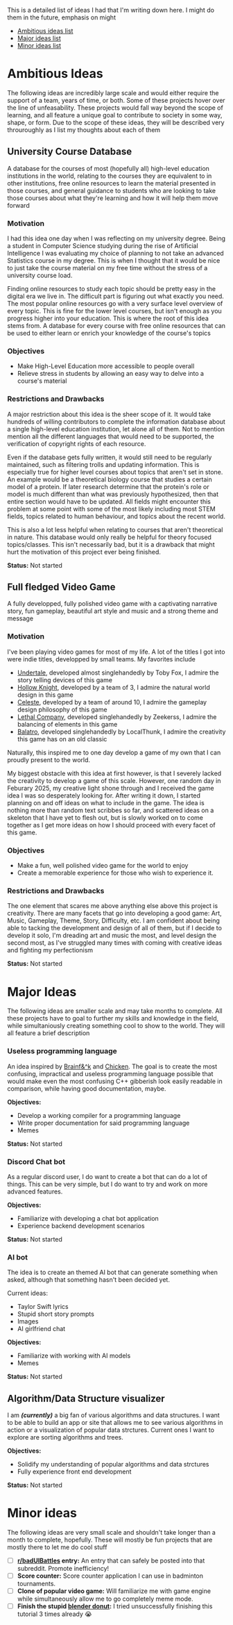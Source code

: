 This is a detailed list of ideas I had that I'm writing down here. I might do them in the future, emphasis on might
* [Ambitious ideas list](#ambitious-ideas)
* [Major ideas list](#major-ideas)
* [Minor ideas list](#minor-ideas)


# Ambitious Ideas

The following ideas are incredibly large scale and would either require the support of a team, years of time, or both. Some of these projects hover over the line of unfeasability.
These projects would fall way beyond the scope of learning, and all feature a unique goal to contribute to society in some way, shape, or form.
Due to the scope of these ideas, they will be described very throuroughly as I list my thoughts about each of them

## University Course Database

A database for the courses of most (hopefully all) high-level education institutions in the world, 
relating to the courses they are equivalent to in other institutions, free online resources to learn the material presented in those courses, 
and general guidance to students who are looking to take those courses about what they're learning and how it will help them move forward

### Motivation
I had this idea one day when I was reflecting on my university degree. Being a student in Computer Science studying during the rise of Artificial Intelligence
I was evaluating my choice of planning to not take an advanced Statistics course in my degree.
This is when I thought that it would be nice to just take the course material on my free time without the stress of a university course load.

Finding online resources to study each topic should be pretty easy in the digital era we live in. 
The difficult part is figuring out what exactly you need. The most popular online resources go with a very surface level overview of every topic.
This is fine for the lower level courses, but isn't enough as you progress higher into your education. 
This is where the root of this idea stems from. A database for every course with free online resources 
that can be used to either learn or enrich your knowledge of the course's topics

### Objectives
- Make High-Level Education more accessible to people overall
- Relieve stress in students by allowing an easy way to delve into a course's material

### Restrictions and Drawbacks
A major restriction about this idea is the sheer scope of it. It would take hundreds of willing contributors to complete the information database about a
single high-level education institution, let alone all of them. Not to mention mention all the different languages that would need to be supported, 
the verification of copyright rights of each resource. 

Even if the database gets fully written, it would still need to be regularly maintained, such as filtering trolls and updating information. This is especially true
for higher level courses about topics that aren't set in stone. An example would be a theoretical biology course that studies a certain model of a protein. 
If later research determine that the protein's role or model is much different than what was previously hypothesized, then that entire section would have to be updated. 
All fields might encounter this problem at some point with some of the most likely including most STEM fields, topics related to human behaviour, 
and topics about the recent world.

This is also a lot less helpful when relating to courses that aren't theoretical in nature. This database would only really be helpful for theory focused topics/classes.
This isn't necessarily bad, but it is a drawback that might hurt the motivation of this project ever being finished.

**Status:** Not started

## Full fledged Video Game

A fully developped, fully polished video game with a captivating narrative story, fun gameplay, beautiful art style and music and a strong theme and message

### Motivation
I've been playing video games for most of my life. A lot of the titles I got into were indie titles, developped by small teams. My favorites include
- [Undertale](https://undertale.com/), developed almost singlehandedly by Toby Fox, I admire the story telling devices of this game
- [Hollow Knight](https://www.hollowknight.com/), developed by a team of 3, I admire the natural world design in this game
- [Celeste](https://www.celestegame.com/), developed by a team of around 10, I admire the gameplay design philosophy of this game
- [Lethal Company](https://store.steampowered.com/app/1966720/Lethal_Company/), developed singlehandedly by Zeekerss, I admire the balancing of elements in this game
- [Balatro](https://www.playbalatro.com/), developed singlehandedly by LocalThunk, I admire the creativity this game has on an old classic

Naturally, this inspired me to one day develop a game of my own that I can proudly present to the world.

My biggest obstacle with this idea at first however, is that I severely lacked the creativity to develop a game of this scale. However, one random day in Feburary 2025,
my creative light shone through and I received the game idea I was so desperately looking for. After writing it down, I started planning on and off ideas on what to 
include in the game. The idea is nothing more than random text scribbes so far, and scattered ideas on a skeleton that I have yet to flesh out, but is slowly worked on to come together 
as I get more ideas on how I should proceed with every facet of this game.

### Objectives
- Make a fun, well polished video game for the world to enjoy
- Create a memorable experience for those who wish to experience it.

### Restrictions and Drawbacks
The one element that scares me above anything else above this project is creativity. 
There are many facets that go into developing a good game: Art, Music, Gameplay, Theme, Story, Difficulty, etc.
I am confident about being able to tacking the development and design of all of them, but if I decide to develop it solo,
I'm dreading art and music the most, and level design the second most, as I've struggled many times with coming with creative ideas and fighting my perfectionism

**Status:** Not started

# Major Ideas

The following ideas are smaller scale and may take months to complete. All these projects have to goal to further my skills and knowledge in the field,
while simultaniously creating something cool to show to the world. They will all feature a brief description

### Useless programming language
An idea inspired by [Brainf&^k](https://en.wikipedia.org/wiki/Brainfuck) and [Chicken](https://esolangs.org/wiki/Chicken). The goal is to create the most confusing, impractical and useless programming language possible 
that would make even the most confusing C++ gibberish look easily readable in comparison, while having good documentation, maybe.

**Objectives:**
- Develop a working compiler for a programming language
- Write proper documentation for said programming language
- Memes

**Status:** Not started

### Discord Chat bot
As a regular discord user, I do want to create a bot that can do a lot of things. This can be very simple, but I do want to try and work on more advanced features.

**Objectives:**
- Familiarize with developing a chat bot application
- Experience backend development scenarios

**Status:** Not started

### AI bot
The idea is to create an themed AI bot that can generate something when asked, although that something hasn't been decided yet. 

Current ideas: 

- Taylor Swift lyrics
- Stupid short story prompts
- Images
- AI girlfriend chat

**Objectives:**

- Familiarize with working with AI models
- Memes

**Status:** Not started


## Algorithm/Data Structure visualizer
I am ***(currently)*** a big fan of various algorithms and data structures. I want to be able to build an app or site that allows me to see various algorithms in action or a visualization of popular data strctures. 
Current ones I want to explore are sorting algorithms and trees.

**Objectives:**
- Solidify my understanding of popular algorithms and data strctures
- Fully experience front end development

**Status:** Not started

# Minor ideas

The following ideas are very small scale and shouldn't take longer than a month to complete, hopefully. These will mostly be fun projects that are mostly there to let me do cool stuff

- [ ] **[r/badUIBattles](https://www.reddit.com/r/badUIbattles/) entry:** An entry that can safely be posted into that subreddit. Promote inefficiency!
- [ ] **Score counter:** Score counter application I can use in badminton tournaments.
- [ ] **Clone of popular video game:** Will familiarize me with game engine while simultaneously allow me to go completely meme mode.
- [ ] **Finish the stupid [blender donut](https://www.youtube.com/watch?v=4haAdmHqGOw):** I tried unsuccessfully finishing this tutorial 3 times already :sob:
